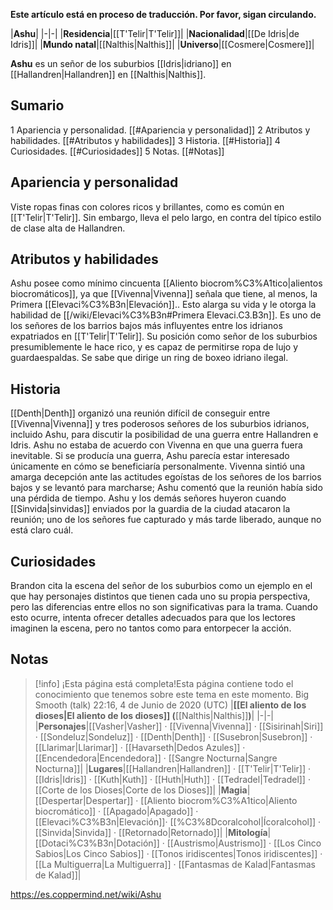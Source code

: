 **Este artículo está en proceso de traducción. Por favor, sigan circulando.**


|**Ashu**|
|-|-|
|**Residencia**|[[T'Telir\|T'Telir]]|
|**Nacionalidad**|[[De Idris\|de Idris]]|
|**Mundo natal**|[[Nalthis\|Nalthis]]|
|**Universo**|[[Cosmere\|Cosmere]]|

**Ashu** es un señor de los suburbios [[Idris\|idriano]] en [[Hallandren\|Hallandren]] en [[Nalthis\|Nalthis]].

## Sumario

1 Apariencia y personalidad. [[#Apariencia y personalidad]] 
2 Atributos y habilidades. [[#Atributos y habilidades]] 
3 Historia. [[#Historia]] 
4 Curiosidades. [[#Curiosidades]] 
5 Notas. [[#Notas]] 


## Apariencia y personalidad
Viste ropas finas con colores ricos y brillantes, como es común en [[T'Telir\|T'Telir]]. Sin embargo, lleva el pelo largo, en contra del típico estilo de clase alta de Hallandren.

## Atributos y habilidades
Ashu posee como mínimo cincuenta [[Aliento biocrom%C3%A1tico\|alientos biocromáticos]], ya que [[Vivenna\|Vivenna]] señala que tiene, al menos, la Primera [[Elevaci%C3%B3n\|Elevación]].. Esto alarga su vida y le otorga la habilidad de [[/wiki/Elevaci%C3%B3n#Primera Elevaci.C3.B3n]].
Es uno de los señores de los barrios bajos más influyentes entre los idrianos expatriados en [[T'Telir\|T'Telir]]. Su posición como señor de los suburbios presumiblemente le hace rico, y es capaz de permitirse ropa de lujo y guardaespaldas.
Se sabe que dirige un ring de boxeo idriano ilegal.

## Historia
[[Denth\|Denth]] organizó una reunión difícil de conseguir entre [[Vivenna\|Vivenna]] y tres poderosos señores de los suburbios idrianos, incluido Ashu, para discutir la posibilidad de una guerra entre Hallandren e Idris. Ashu no estaba de acuerdo con Vivenna en que una guerra fuera inevitable. Si se producía una guerra, Ashu parecía estar interesado únicamente en cómo se beneficiaría personalmente. Vivenna sintió una amarga decepción ante las actitudes egoístas de los señores de los barrios bajos y se levantó para marcharse; Ashu comentó que la reunión había sido una pérdida de tiempo. Ashu y los demás señores huyeron cuando [[Sinvida\|sinvidas]] enviados por la guardia de la ciudad atacaron la reunión; uno de los señores fue capturado y más tarde liberado, aunque no está claro cuál.

## Curiosidades
Brandon cita la escena del señor de los suburbios como un ejemplo en el que hay personajes distintos que tienen cada uno su propia perspectiva, pero las diferencias entre ellos no son significativas para la trama. Cuando esto ocurre, intenta ofrecer detalles adecuados para que los lectores imaginen la escena, pero no tantos como para entorpecer la acción.
## Notas

> [!info] ¡Esta página está completa!Esta página contiene todo el conocimiento que tenemos sobre este tema en este momento.
Big Smooth (talk) 22:16, 4 de Junio de 2020 (UTC)
|**[[El aliento de los dioses\|El aliento de los dioses]] (**[[Nalthis\|Nalthis]]**)**|
|-|-|
|**Personajes**|[[Vasher\|Vasher]] · [[Vivenna\|Vivenna]] · [[Sisirinah\|Siri]] · [[Sondeluz\|Sondeluz]] · [[Denth\|Denth]] · [[Susebron\|Susebron]] · [[Llarimar\|Llarimar]] · [[Havarseth\|Dedos Azules]] · [[Encendedora\|Encendedora]] · [[Sangre Nocturna\|Sangre Nocturna]]|
|**Lugares**|[[Hallandren\|Hallandren]] · [[T'Telir\|T'Telir]] · [[Idris\|Idris]] · [[Kuth\|Kuth]] · [[Huth\|Huth]] · [[Tedradel\|Tedradel]] · [[Corte de los Dioses\|Corte de los Dioses]]|
|**Magia**|[[Despertar\|Despertar]] · [[Aliento biocrom%C3%A1tico\|Aliento biocromático]] · [[Apagado\|Apagado]] · [[Elevaci%C3%B3n\|Elevación]]· [[%C3%8Dcoralcohol\|Ícoralcohol]] · [[Sinvida\|Sinvida]] · [[Retornado\|Retornado]]|
|**Mitología**|[[Dotaci%C3%B3n\|Dotación]] · [[Austrismo\|Austrismo]] · [[Los Cinco Sabios\|Los Cinco Sabios]] · [[Tonos iridiscentes\|Tonos iridiscentes]] · [[La Multiguerra\|La Multiguerra]] · [[Fantasmas de Kalad\|Fantasmas de Kalad]]|



https://es.coppermind.net/wiki/Ashu